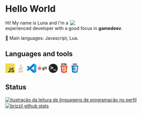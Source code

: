 # Hello World

<img align="right" width="300" src="https://media.tenor.com/BJ-9w-MUVCMAAAAC/tis100-sad.gif" />
<p align="left"> 
 Hi! My name is Luna and I'm a experienced developer with a good focus in <strong>gamedeev</strong>.<br>
</p>

<p align="left">
  🦄 Main languages: Javascript, Lua.
</p>


## Languages and tools
<code><img
    height="30"
    src="https://raw.githubusercontent.com/github/explore/80688e429a7d4ef2fca1e82350fe8e3517d3494d/topics/javascript/javascript.png"
    alt="Logo javascript"/></code>
<code><img
    height="30"
    src="https://raw.githubusercontent.com/github/explore/80688e429a7d4ef2fca1e82350fe8e3517d3494d/topics/java/java.png"
    alt="Logo java"/></code>
<code><img
    height="30"
    src="https://raw.githubusercontent.com/github/explore/80688e429a7d4ef2fca1e82350fe8e3517d3494d/topics/visual-studio-code/visual-studio-code.png"
    alt="Logo visual studio"/></code>
<code><img
    height="30"
    src="https://raw.githubusercontent.com/github/explore/80688e429a7d4ef2fca1e82350fe8e3517d3494d/topics/git/git.png"
    alt="Logo git"/></code>
<code><img
    height="30"
    src="https://raw.githubusercontent.com/github/explore/80688e429a7d4ef2fca1e82350fe8e3517d3494d/topics/terminal/terminal.png"
    alt="Logo terminal"/></code>
<code><img
    height="30"
    src="https://raw.githubusercontent.com/github/explore/80688e429a7d4ef2fca1e82350fe8e3517d3494d/topics/html/html.png"
    alt="Logo HTML"/></code>
<code><img
    height="30"
    src="https://raw.githubusercontent.com/github/explore/80688e429a7d4ef2fca1e82350fe8e3517d3494d/topics/css/css.png"
    alt="Logo CSS"/></code>

## Status

<a href="https://github.com/brizzil" title="ilustração do mapeamento de linguagens">
  <img align="center" src="https://github-readme-stats.vercel.app/api/top-langs/?username=brizzil&theme=dark&hide_langs_below=1" alt="ilustração da leitura de linguagens de programação no perfil"/>
</a>

<a href="https://github.com/brizzil" title="ilustração do mapeamento do perfil">
 <img align="center" src="https://github-readme-stats.vercel.app/api?username=brizzil&show_icons=true&theme=dark&line_height=27" alt="brizzil github stats"/>
</a>
<br>
